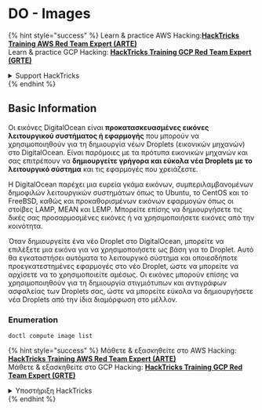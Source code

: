 # DO - Images

{% hint style="success" %}
Learn & practice AWS Hacking:<img src="../../../.gitbook/assets/image (1).png" alt="" data-size="line">[**HackTricks Training AWS Red Team Expert (ARTE)**](https://training.hacktricks.xyz/courses/arte)<img src="../../../.gitbook/assets/image (1).png" alt="" data-size="line">\
Learn & practice GCP Hacking: <img src="../../../.gitbook/assets/image (2).png" alt="" data-size="line">[**HackTricks Training GCP Red Team Expert (GRTE)**<img src="../../../.gitbook/assets/image (2).png" alt="" data-size="line">](https://training.hacktricks.xyz/courses/grte)

<details>

<summary>Support HackTricks</summary>

* Check the [**subscription plans**](https://github.com/sponsors/carlospolop)!
* **Join the** 💬 [**Discord group**](https://discord.gg/hRep4RUj7f) or the [**telegram group**](https://t.me/peass) or **follow** us on **Twitter** 🐦 [**@hacktricks\_live**](https://twitter.com/hacktricks\_live)**.**
* **Share hacking tricks by submitting PRs to the** [**HackTricks**](https://github.com/carlospolop/hacktricks) and [**HackTricks Cloud**](https://github.com/carlospolop/hacktricks-cloud) github repos.

</details>
{% endhint %}

## Basic Information

Οι εικόνες DigitalOcean είναι **προκατασκευασμένες εικόνες λειτουργικού συστήματος ή εφαρμογής** που μπορούν να χρησιμοποιηθούν για τη δημιουργία νέων Droplets (εικονικών μηχανών) στο DigitalOcean. Είναι παρόμοιες με τα πρότυπα εικονικών μηχανών και σας επιτρέπουν να **δημιουργείτε γρήγορα και εύκολα νέα Droplets με το λειτουργικό σύστημα** και τις εφαρμογές που χρειάζεστε.

Η DigitalOcean παρέχει μια ευρεία γκάμα εικόνων, συμπεριλαμβανομένων δημοφιλών λειτουργικών συστημάτων όπως το Ubuntu, το CentOS και το FreeBSD, καθώς και προκαθορισμένων εικόνων εφαρμογών όπως οι στοίβες LAMP, MEAN και LEMP. Μπορείτε επίσης να δημιουργήσετε τις δικές σας προσαρμοσμένες εικόνες ή να χρησιμοποιήσετε εικόνες από την κοινότητα.

Όταν δημιουργείτε ένα νέο Droplet στο DigitalOcean, μπορείτε να επιλέξετε μια εικόνα για να χρησιμοποιήσετε ως βάση για το Droplet. Αυτό θα εγκαταστήσει αυτόματα το λειτουργικό σύστημα και οποιεσδήποτε προεγκατεστημένες εφαρμογές στο νέο Droplet, ώστε να μπορείτε να αρχίσετε να το χρησιμοποιείτε αμέσως. Οι εικόνες μπορούν επίσης να χρησιμοποιηθούν για τη δημιουργία στιγμιότυπων και αντιγράφων ασφαλείας των Droplets σας, ώστε να μπορείτε εύκολα να δημιουργήσετε νέα Droplets από την ίδια διαμόρφωση στο μέλλον.

### Enumeration
```
doctl compute image list
```
{% hint style="success" %}
Μάθετε & εξασκηθείτε στο AWS Hacking:<img src="../../../.gitbook/assets/image (1).png" alt="" data-size="line">[**HackTricks Training AWS Red Team Expert (ARTE)**](https://training.hacktricks.xyz/courses/arte)<img src="../../../.gitbook/assets/image (1).png" alt="" data-size="line">\
Μάθετε & εξασκηθείτε στο GCP Hacking: <img src="../../../.gitbook/assets/image (2).png" alt="" data-size="line">[**HackTricks Training GCP Red Team Expert (GRTE)**<img src="../../../.gitbook/assets/image (2).png" alt="" data-size="line">](https://training.hacktricks.xyz/courses/grte)

<details>

<summary>Υποστήριξη HackTricks</summary>

* Ελέγξτε τα [**σχέδια συνδρομής**](https://github.com/sponsors/carlospolop)!
* **Εγγραφείτε στην** 💬 [**ομάδα Discord**](https://discord.gg/hRep4RUj7f) ή στην [**ομάδα telegram**](https://t.me/peass) ή **ακολουθήστε** μας στο **Twitter** 🐦 [**@hacktricks\_live**](https://twitter.com/hacktricks\_live)**.**
* **Μοιραστείτε κόλπα hacking υποβάλλοντας PRs στα** [**HackTricks**](https://github.com/carlospolop/hacktricks) και [**HackTricks Cloud**](https://github.com/carlospolop/hacktricks-cloud) github repos.

</details>
{% endhint %}
